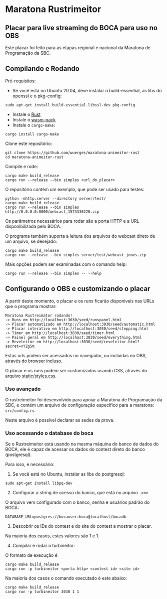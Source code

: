 #  Maratona Rustrimeitor
## Placar para live streaming do BOCA para uso no OBS

Este placar foi feito para as etapas regional e nacional da Maratona de Programação da SBC.

## Compilando e Rodando

Pré-requisitos:

- Se você está no Ubuntu 20.04, deve instalar o build-essential, as libs do openssl e o pkg-config:

```
sudo apt-get install build-essential libssl-dev pkg-config
```

- Instale o [Rust](https://www.rust-lang.org/pt-BR/tools/install)
- Instale o [wasm-pack](https://rustwasm.github.io/wasm-pack/installer/)
- Instale o `cargo-make`: 

```
cargo install cargo-make
```

Clone este repositório:

```
git clone https://github.com/wuerges/maratona-animeitor-rust
cd maratona-animeitor-rust
```

Compile e rode:

```
cargo make build_release
cargo run --release --bin simples <url_do_placar>
```

O repositório contém um exemplo, que pode ser usado para testes:

```
python -mhttp.server --directory server/test/
cargo make build_release
cargo run --release --bin simples http://0.0.0.0:8000/webcast_1573336220.zip

```

Os parâmetros necessários para rodar são a porta HTTP e a URL disponibilizada pelo BOCA.

O programa também suporta a leitura dos arquivos do webcast direto de um arquivo, se desejado:

```
cargo make build_release 
cargo run --release --bin simples server/test/webcast_jones.zip
```

Mais opções podem ser examinadas com o comando help:

```
cargo run --release --bin simples -- --help
```


## Configurando o OBS e customizando o placar

A partir deste momento, o placar e os runs ficarão disponíveis nas URLs que o programa mostrar:

```
Maratona Rustreimator rodando!
-> Runs em http://localhost:3030/seed/runspanel.html
-> Placar automatizado em http://localhost:3030/seed/automatic.html
-> Placar interativo em http://localhost:3030/seed/stepping.html
-> Timer em http://localhost:3030/seed/timer.html
-> Painel geral em http://localhost:3030/seed/everything.html
-> Reveleitor em http://localhost:3030/seed/reveleitor.html?secret=vYZgSm
```

Estas urls podem ser acessados no navegador, ou incluídas no OBS, através do browser incluso.

O placar e os runs podem ser customizados usando CSS, através do arquivo [static/styles.css](static/styles.css). 





### Uso avançado

O rustreimeitor foi desenvolvido para apoiar a Maratona de Programação da SBC, 
e contém um arquivo de configuração específico para a maratona: `src/config.rs`.

Neste arquivo é possível declarar as sedes da prova.


### Uso acessando o database do boca

Se o Rustreimeitor está usando na mesma máquina do banco de dados do BOCA,
ele é capaz de acessar os dados do contest direto do banco (postgresql).

Para isso, é necessário:

1. Se você está no Ubuntu, instalar as libs do postgresql:

```
sudo apt-get install libpq-dev
```

2. Configurar a string de acesso do banco, que está no arquivo `.env`

O arquivo vem configurado com o banco, senha e usuários padrão do BOCA:

```
DATABASE_URL=postgres://bocauser:boca@localhost/bocadb
```

3. Descobrir os IDs do contest e do site do contest a mostrar o placar.

Na maioria dos casos, estes valores são 1 e 1.

4. Compilar e rodar o turbineitor:

O formato de execução é

```
cargo make build_release
cargo run -p turbineitor <porta http> <contest id> <site id>
```

Na maioria dos casos o comando executado é este abaixo:

```
cargo make build_release
cargo run -p turbineitor 3030 1 1
```
